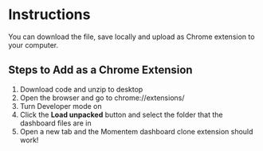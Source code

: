 # Instructions
You can download the file, save locally and upload as Chrome extension to your computer.

## Steps to Add as a Chrome Extension
1. Download code and unzip to desktop
2. Open the browser and go to chrome://extensions/
3. Turn Developer mode on
4. Click the **Load unpacked** button and select the folder that the dashboard files are in
5. Open a new tab and the Momentem dashboard clone extension should work!